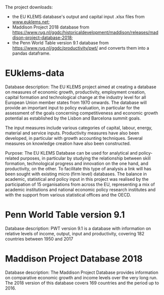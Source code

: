 The project downloads:
- the EU KLEMS database's output and capital input .xlsx files from www.euklems.net;
- Maddison Project 2018 database from https://www.rug.nl/ggdc/historicaldevelopment/maddison/releases/maddison-project-database-2018;
- the Penn World Table version 9.1 database from https://www.rug.nl/ggdc/productivity/pwt/
and converts them into a pandas dataframe.

# EUklems-data

Database description: The EU KLEMS project aimed at creating a database on measures of economic growth, productivity, employment creation, capital formation and technological change at the industry level for all European Union member states from 1970 onwards. The database will provide an important input to policy evaluation, in particular for the assessment of the goals concerning competitiveness and economic growth potential as established by the Lisbon and Barcelona summit goals.

The input measures include various categories of capital, labour, energy, material and service inputs. Productivity measures have also been developed, in particular with growth accounting techniques. Several measures on knowledge creation have also been constructed.

Purpose: The EU KLEMS Database can be used for analytical and policy-related purposes, in particular by studying the relationship between skill formation, technological progress and innovation on the one hand, and productivity, on the other. To facilitate this type of analysis a link will has been sought with existing micro (firm level) databases. The balance in academic, statistical and policy input in this project was realised by the participation of 15 organisations from across the EU, representing a mix of academic institutions and national economic policy research institutes and with the support from various statistical offices and the OECD.

# Penn World Table version 9.1
Database description: PWT version 9.1 is a database with information on relative levels of income, output, input and productivity, covering 182 countries between 1950 and 2017

# Maddison Project Database 2018

Database description: The Maddison Project Database provides information on comparative economic growth and income levels over the very long run. The 2018 version of this database covers 169 countries and the period up to 2016.
